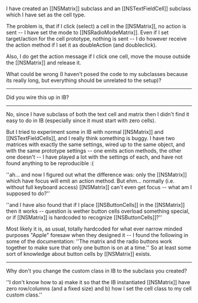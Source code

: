 I have created an [[NSMatrix]] subclass and an [[NSTextFieldCell]] subclass which I have set as the cell type.

The problem is, that if I click (select) a cell in the [[NSMatrix]], no action is sent -- I have set the mode to [[NSRadioModeMatrix]]. Even if I set target/action for the cell prototype, nothing is sent -- I do however receive the action method if I set it as doubleAction (and doubleclick).

Also, I do get the action message if I click one cell, move the mouse outside the [[NSMatrix]] and release it.

What could be wrong (I haven't posed the code to my subclasses because its really long, but everything should be unrelated to the setup)?

----

Did you wire this up in IB?

----

No, since I have subclass of both the text cell and matrix then I didn't find it easy to do in IB (especially since it must start with zero cells).

But I tried to experiment some in IB with normal [[NSMatrix]] and [[NSTextFieldCells]], and I really think something is buggy. I have two matrices with exactly the same settings, wired up to the same object, and with the same prototype settings -- one emits action methods, the other one doesn't -- I have played a lot with the settings of each, and have not found anything to be reproducible :(

''ah... and now I figured out what the difference was: only the [[NSMatrix]] which have focus will emit an action method. But ehm... normally (i.e. without full keyboard access) [[NSMatrix]] can't even get focus -- what am I supposed to do?''

''and I have also found that if I place [[NSButtonCells]] in the [[NSMatrix]] then it works -- question is wether button cells overload something special, or if [[NSMatrix]] is hardcoded to recognize [[NSButtonCells]]?''

Most likely it is, as usual, totally hardcoded for what ever narrow minded purposes "Apple" foresaw when they designed it -- I found the following in some of the documentation: ''The matrix and the radio buttons work together to make sure that only one button is on at a time.'' So at least some sort of knowledge about button cells by [[NSMatrix]] exists.

----

Why don't you change the custom class in IB to the subclass you created?

''I don't know how to a) make it so that the IB instantiated [[NSMatrix]] have zero row/columns (and a fixed size) and b) how I set the cell class to my cell custom class.''